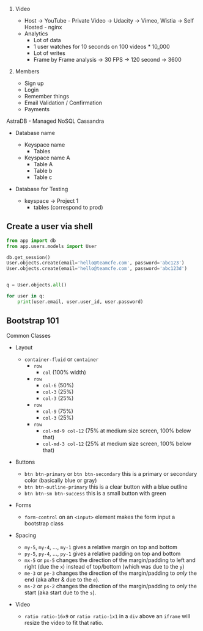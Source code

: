 1. Video
    - Host -> YouTube - Private Video -> Udacity
            -> Vimeo, Wistia
            -> Self Hosted - nginx
    - Analytics
        - Lot of data
        - 1 user watches for 10 seconds on 100 videos * 10_000
        - Lot of writes
        - Frame by Frame analysis -> 30 FPS -> 120 second -> 3600 

2. Members
    - Sign up
    - Login
    - Remember things
    - Email Validation / Confirmation
    - Payments



AstraDB - Managed NoSQL Cassandra

- Database name
    - Keyspace name
        - Tables
    - Keyspace name A
        - Table A
        - Table b
        - Table c



- Database for Testing
    - keyspace -> Project 1
        - tables (correspond to prod)


## Create a user via shell


```python
from app import db
from app.users.models import User

db.get_session()
User.objects.create(email='hello@teamcfe.com', password='abc123')
User.objects.create(email='hello@teamcfe.com', password='abc123d')
```

```python

q = User.objects.all()

for user in q:
    print(user.email, user.user_id, user.password)
```


## Bootstrap 101


Common Classes
- Layout
    - `container-fluid` or `container`
        - `row`
            - `col` (100% width)
        - `row`
            - `col-6` (50%)
            - `col-3` (25%)
            - `col-3` (25%)
        - `row`
            - `col-9` (75%)
            - `col-3` (25%)
        - `row`
            - `col-md-9 col-12` (75% at medium size screen, 100% below that)
            - `col-md-3 col-12` (25% at medium size screen, 100% below that)
- Buttons
    - `btn btn-primary` or `btn btn-secondary` this is a primary or secondary color (basically blue or gray)
    - `btn btn-outline-primary` this is a clear button with a blue outline
    - `btn btn-sm btn-success` this is a small button with green

- Forms
    - `form-control` on an `<input>` element makes the form input a bootstrap class

- Spacing
    - `my-5`, `my-4`, ..., `my-1` gives a relative margin on top and bottom
    - `py-5`, `py-4`, ..., `py-1` gives a relative padding on top and bottom
    - `mx-5` or `px-5`  changes the direction of the margin/padding to left and right (due the `x`) instead of top/bottom (which was due to the `y`)
    - `me-3` or `pe-3` changes the direction of the margin/padding to *only* the end (aka after & due to the `e`).
    - `ms-2` or `ps-2` changes the direction of the margin/padding to *only* the start (aka start due to the `s`).

- Video
    - `ratio ratio-16x9` or `ratio ratio-1x1` in a `div` above an `iframe` will resize the video to fit that ratio.

